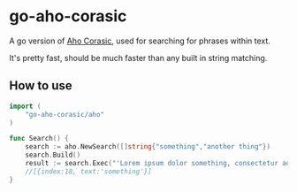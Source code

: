 # go-aho-corasic


A go version of [Aho Corasic](https://en.wikipedia.org/wiki/Aho%E2%80%93Corasick_algorithm), used for searching for phrases within text.

It's pretty fast, should be much faster than any built in string matching.

## How to use 
```go
import (
	"go-aho-corasic/aho"
)

func Search() {
    search := aho.NewSearch([]string{"something","another thing"})
    search.Build()
    result := search.Exec("'Lorem ipsum dolor something, consectetur adipiscing elit. In sem felis, tincidunt vitae orci et, ornare malesuada ante. Cras ultrices interdum leo id imperdiet. Lorem ipsum dolor sit amet, consectetur adipiscing elit.'")
    //[{index:18, text:'something'}]
}

```